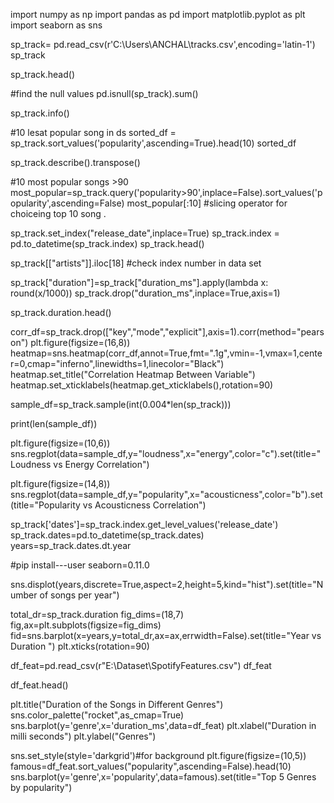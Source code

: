 import numpy as np
import pandas as pd
import matplotlib.pyplot as plt
import seaborn as sns

sp_track= pd.read_csv(r'C:\Users\ANCHAL\tracks.csv',encoding='latin-1')
sp_track

sp_track.head()

#find the null values
pd.isnull(sp_track).sum()

sp_track.info()

#10 lesat popular song in ds
sorted_df = sp_track.sort_values('popularity',ascending=True).head(10)
sorted_df


sp_track.describe().transpose()

#10 most popular songs >90 
most_popular=sp_track.query('popularity>90',inplace=False).sort_values('popularity',ascending=False)
most_popular[:10] #slicing operator for choiceing top 10 song . 


sp_track.set_index("release_date",inplace=True)
sp_track.index = pd.to_datetime(sp_track.index)
sp_track.head()



sp_track[["artists"]].iloc[18] #check index number in data set 

sp_track["duration"]=sp_track["duration_ms"].apply(lambda x: round(x/1000))
sp_track.drop("duration_ms",inplace=True,axis=1)

sp_track.duration.head()

corr_df=sp_track.drop(["key","mode","explicit"],axis=1).corr(method="pearson")
plt.figure(figsize=(16,8))
heatmap=sns.heatmap(corr_df,annot=True,fmt=".1g",vmin=-1,vmax=1,center=0,cmap="inferno",linewidths=1,linecolor="Black")
heatmap.set_title("Correlation Heatmap Between Variable")
heatmap.set_xticklabels(heatmap.get_xticklabels(),rotation=90)

sample_df=sp_track.sample(int(0.004*len(sp_track)))

print(len(sample_df))

plt.figure(figsize=(10,6))
sns.regplot(data=sample_df,y="loudness",x="energy",color="c").set(title="Loudness vs Energy Correlation")


plt.figure(figsize=(14,8))
sns.regplot(data=sample_df,y="popularity",x="acousticness",color="b").set(title="Popularity vs Acousticness Correlation")


sp_track['dates']=sp_track.index.get_level_values('release_date')
sp_track.dates=pd.to_datetime(sp_track.dates)
years=sp_track.dates.dt.year

#pip install---user seaborn=0.11.0


sns.displot(years,discrete=True,aspect=2,height=5,kind="hist").set(title="Number of songs per year")

total_dr=sp_track.duration
fig_dims=(18,7)
fig,ax=plt.subplots(figsize=fig_dims)
fid=sns.barplot(x=years,y=total_dr,ax=ax,errwidth=False).set(title="Year vs Duration ")
plt.xticks(rotation=90)

df_feat=pd.read_csv(r"E:\Dataset\SpotifyFeatures.csv")
df_feat

df_feat.head()

plt.title("Duration of the Songs in Different Genres")
sns.color_palette("rocket",as_cmap=True)
sns.barplot(y='genre',x='duration_ms',data=df_feat)
plt.xlabel("Duration in milli seconds")
plt.ylabel("Genres")

sns.set_style(style='darkgrid')#for background
plt.figure(figsize=(10,5))
famous=df_feat.sort_values("popularity",ascending=False).head(10)
sns.barplot(y='genre',x='popularity',data=famous).set(title="Top 5 Genres by popularity")









